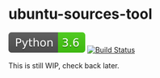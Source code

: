 # ubuntu-sources-tool
[![Python Version](assets/github/python-3.6-brightgreen.svg)](https://docs.python.org/3/index.html)
[![Build Status](https://travis-ci.org/Videonauth/ubuntu-sources-tool.svg?branch=master)](https://travis-ci.org/Videonauth/ubuntu-sources-tool)    

This is still WIP, check back later.